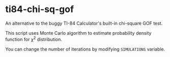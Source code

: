 # ti84-chi-sq-gof
An alternative to the buggy TI-84 Calculator's built-in chi-square GOF test.

This script uses Monte Carlo algorithm to estimate probability density function for $\chi^2$ distribution. 

You can change the number of iterations by modifying `SIMULATIONS` variable.
